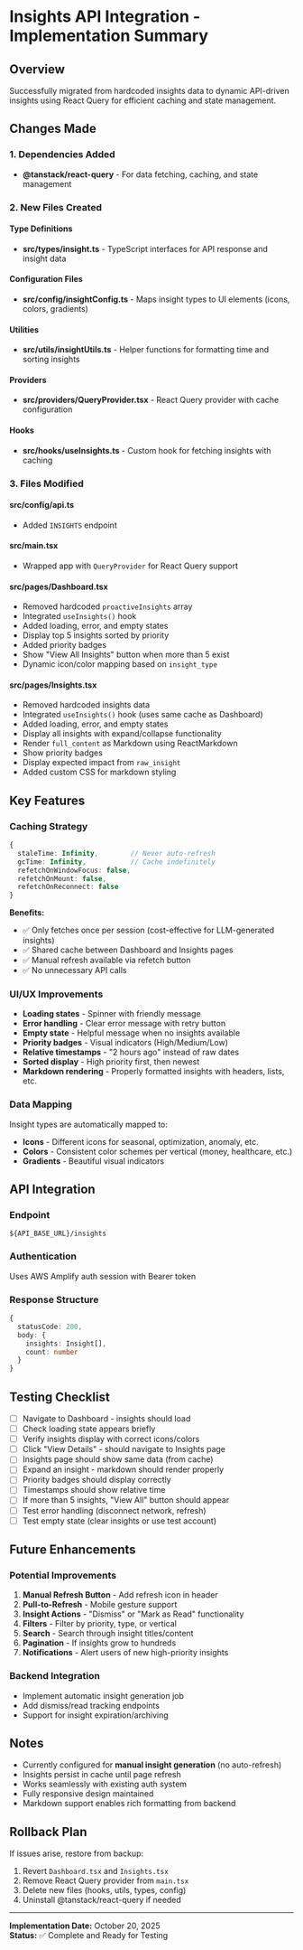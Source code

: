 # Insights API Integration - Implementation Summary

## Overview
Successfully migrated from hardcoded insights data to dynamic API-driven insights using React Query for efficient caching and state management.

## Changes Made

### 1. Dependencies Added
- **@tanstack/react-query** - For data fetching, caching, and state management

### 2. New Files Created

#### Type Definitions
- **src/types/insight.ts** - TypeScript interfaces for API response and insight data

#### Configuration Files
- **src/config/insightConfig.ts** - Maps insight types to UI elements (icons, colors, gradients)

#### Utilities
- **src/utils/insightUtils.ts** - Helper functions for formatting time and sorting insights

#### Providers
- **src/providers/QueryProvider.tsx** - React Query provider with cache configuration

#### Hooks
- **src/hooks/useInsights.ts** - Custom hook for fetching insights with caching

### 3. Files Modified

#### src/config/api.ts
- Added `INSIGHTS` endpoint

#### src/main.tsx
- Wrapped app with `QueryProvider` for React Query support

#### src/pages/Dashboard.tsx
- Removed hardcoded `proactiveInsights` array
- Integrated `useInsights()` hook
- Added loading, error, and empty states
- Display top 5 insights sorted by priority
- Added priority badges
- Show "View All Insights" button when more than 5 exist
- Dynamic icon/color mapping based on `insight_type`

#### src/pages/Insights.tsx
- Removed hardcoded insights data
- Integrated `useInsights()` hook (uses same cache as Dashboard)
- Added loading, error, and empty states
- Display all insights with expand/collapse functionality
- Render `full_content` as Markdown using ReactMarkdown
- Show priority badges
- Display expected impact from `raw_insight`
- Added custom CSS for markdown styling

## Key Features

### Caching Strategy
```typescript
{
  staleTime: Infinity,        // Never auto-refresh
  gcTime: Infinity,           // Cache indefinitely
  refetchOnWindowFocus: false,
  refetchOnMount: false,
  refetchOnReconnect: false
}
```

**Benefits:**
- ✅ Only fetches once per session (cost-effective for LLM-generated insights)
- ✅ Shared cache between Dashboard and Insights pages
- ✅ Manual refresh available via refetch button
- ✅ No unnecessary API calls

### UI/UX Improvements
- **Loading states** - Spinner with friendly message
- **Error handling** - Clear error message with retry button
- **Empty state** - Helpful message when no insights available
- **Priority badges** - Visual indicators (High/Medium/Low)
- **Relative timestamps** - "2 hours ago" instead of raw dates
- **Sorted display** - High priority first, then newest
- **Markdown rendering** - Properly formatted insights with headers, lists, etc.

### Data Mapping
Insight types are automatically mapped to:
- **Icons** - Different icons for seasonal, optimization, anomaly, etc.
- **Colors** - Consistent color schemes per vertical (money, healthcare, etc.)
- **Gradients** - Beautiful visual indicators

## API Integration

### Endpoint
```
${API_BASE_URL}/insights
```

### Authentication
Uses AWS Amplify auth session with Bearer token

### Response Structure
```typescript
{
  statusCode: 200,
  body: {
    insights: Insight[],
    count: number
  }
}
```

## Testing Checklist

- [ ] Navigate to Dashboard - insights should load
- [ ] Check loading state appears briefly
- [ ] Verify insights display with correct icons/colors
- [ ] Click "View Details" - should navigate to Insights page
- [ ] Insights page should show same data (from cache)
- [ ] Expand an insight - markdown should render properly
- [ ] Priority badges should display correctly
- [ ] Timestamps should show relative time
- [ ] If more than 5 insights, "View All" button should appear
- [ ] Test error handling (disconnect network, refresh)
- [ ] Test empty state (clear insights or use test account)

## Future Enhancements

### Potential Improvements
1. **Manual Refresh Button** - Add refresh icon in header
2. **Pull-to-Refresh** - Mobile gesture support
3. **Insight Actions** - "Dismiss" or "Mark as Read" functionality
4. **Filters** - Filter by priority, type, or vertical
5. **Search** - Search through insight titles/content
6. **Pagination** - If insights grow to hundreds
7. **Notifications** - Alert users of new high-priority insights

### Backend Integration
- Implement automatic insight generation job
- Add dismiss/read tracking endpoints
- Support for insight expiration/archiving

## Notes

- Currently configured for **manual insight generation** (no auto-refresh)
- Insights persist in cache until page refresh
- Works seamlessly with existing auth system
- Fully responsive design maintained
- Markdown support enables rich formatting from backend

## Rollback Plan

If issues arise, restore from backup:
1. Revert `Dashboard.tsx` and `Insights.tsx`
2. Remove React Query provider from `main.tsx`
3. Delete new files (hooks, utils, types, config)
4. Uninstall @tanstack/react-query if needed

---

**Implementation Date:** October 20, 2025  
**Status:** ✅ Complete and Ready for Testing
